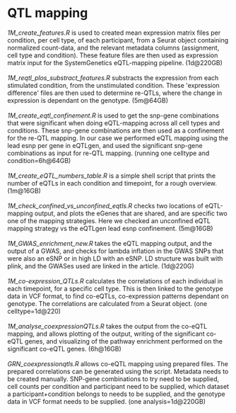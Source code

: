 # QTL mapping

*1M_create_features.R* is used to created mean expression matrix files per condition, per cell type, of each participant, from a Seurat object containing normalized count-data, and the relevant metadata columns (assignment, cell type and condition). These feature files are then used as expression matrix input for the SystemGenetics eQTL-mapping pipeline. (1d@220GB)<br/><br/>
*1M_reqtl_plos_substract_features.R* substracts the expression from each stimulated condition, from the unstimulated condition. These 'expression difference' files are then used to determine re-QTLs, where the change in expression is dependant on the genotype. (5m@64GB)<br/><br/>
*1M_create_eqtl_confinement.R* is used to get the snp-gene combinations that were significant when doing eQTL-mapping across all cell types and conditions. These snp-gene combinations are then used as a confinement for the re-QTL mapping. In our case we performed eQTL mapping using the lead esnp per gene in eQTLgen, and used the significant snp-gene combinations as input for re-QTL mapping. (running one celltype and condition=6h@64GB)<br/><br/>
*1M_create_eQTL_numbers_table.R* is a simple shell script that prints the number of eQTLs in each condition and timepoint, for a rough overview. (1m@16GB)<br/><br/>
*1M_check_confined_vs_unconfined_eqtls.R* checks two locations of eQTL-mapping output, and plots the eGenes that are shared, and are specific two one of the mapping strategies. Here we checked an unconfined eQTL mapping strategy vs the eQTLgen lead esnp confinement. (5m@16GB)<br/><br/>
*1M_GWAS_enrichment_new.R* takes the eQTL mapping output, and the output of a GWAS, and checks for lambda inflation in the GWAS SNPs that were also an eSNP or in high LD with an eSNP. LD structure was built with plink, and the GWASes used are linked in the article. (1d@220G)<br/><br/>
*1M_co-expression_QTLs.R* calculates the correlations of each individual in each timepoint, for a specific cell type. This is then linked to the genotype data in VCF format, to find co-eQTLs, co-expression patterns dependant on genotype. The correlations are calculated from a Seurat object. (one celltype=1d@220)<br/><br/>
*1M_analyse_coexpressionQTLs.R* takes the output from the co-eQTL mapping, and allows plotting of the output, writing of the significant co-eQTL genes, and visualizing of the pathway enrichment performed on the significant co-eQTL genes. (6h@16GB)<br/><br/>
*GRN_coexpressionqtls.R* allows co-eQTL mapping using prepared files. The prepared correlations can be generated using the script. Metadata needs to be created manually. SNP-gene combinations to try need to be supplied, cell counts per condition and participant need to be supplied, which dataset a participant+condition belongs to needs to be supplied, and the genotype data in VCF format needs to be supplied. (one analysis=1d@220GB)
